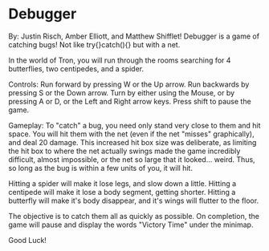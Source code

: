 Debugger
======== 
By: Justin Risch, Amber Elliott, and Matthew Shifflet! 
Debugger is a game of catching bugs! Not like try{}catch(){} but with a net. 

In the world of Tron, you will run through the rooms searching for 4 butterflies, 
two centipedes, and a spider. 

Controls:
Run forward by pressing W or the Up arrow.
Run backwards by pressing S or the Down arrow.
Turn by either using the Mouse, or by pressing A or D, or the Left and Right arrow keys. 
Press shift to pause the game. 

Gameplay: 
To "catch" a bug, you need only stand very close to them and hit space. You will hit them
with the net (even if the net "misses" graphically), and deal 20 damage. This increased hit 
box size was deliberate, as limiting the hit box to where the net actually swings made the 
game incredibly difficult, almost impossible, or the net so large that it looked... weird. 
Thus, so long as the bug is within a few units of you, it will hit.

Hitting a spider will make it lose legs, and slow down a little. 
Hitting a centipede will make it lose a body segment, getting shorter. 
Hitting a butterfly will make it's body disappear, and it's wings will flutter to the floor. 

The objective is to catch them all as quickly as possible. On completion, the game will
pause and display the words "Victory Time" under the minimap. 

Good Luck!


